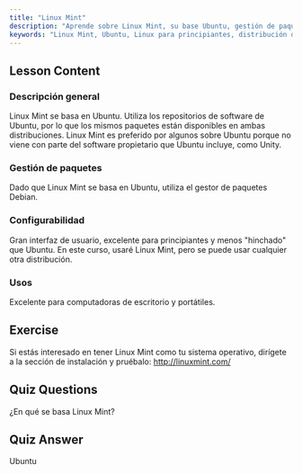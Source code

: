 ```yaml
---
title: "Linux Mint"
description: "Aprende sobre Linux Mint, su base Ubuntu, gestión de paquetes y por qué es excelente para principiantes. ¡Descubre sus características y cómo empezar hoy mismo!"
keywords: "Linux Mint, Ubuntu, Linux para principiantes, distribución de Linux, tutorial de Linux, gestor de paquetes Debian, guía de Linux"
---
```


## Lesson Content

### Descripción general

Linux Mint se basa en Ubuntu. Utiliza los repositorios de software de Ubuntu, por lo que los mismos paquetes están disponibles en ambas distribuciones. Linux Mint es preferido por algunos sobre Ubuntu porque no viene con parte del software propietario que Ubuntu incluye, como Unity.

### Gestión de paquetes

Dado que Linux Mint se basa en Ubuntu, utiliza el gestor de paquetes Debian.

### Configurabilidad

Gran interfaz de usuario, excelente para principiantes y menos "hinchado" que Ubuntu. En este curso, usaré Linux Mint, pero se puede usar cualquier otra distribución.

### Usos

Excelente para computadoras de escritorio y portátiles.

## Exercise

Si estás interesado en tener Linux Mint como tu sistema operativo, dirígete a la sección de instalación y pruébalo: <http://linuxmint.com/>

## Quiz Questions

¿En qué se basa Linux Mint?

## Quiz Answer

Ubuntu

